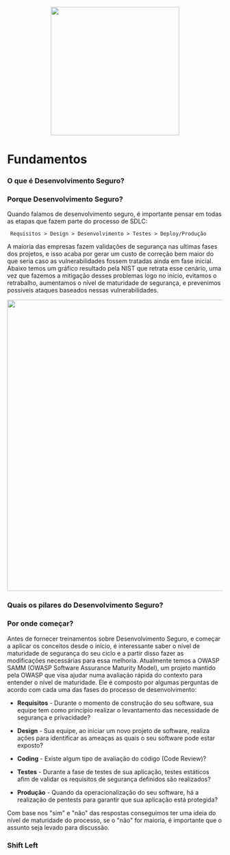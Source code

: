 <p align="center">

<img src="https://cdn0.iconfinder.com/data/icons/business-startup-10/50/8-512.png" width=300 height=300>

</p>

# Fundamentos

### O que é Desenvolvimento Seguro?


### Porque Desenvolvimento Seguro?
Quando falamos de desenvolvimento seguro, é importante pensar em todas as etapas que fazem parte do processo de SDLC:

```
 Requisitos > Design > Desenvolvimento > Testes > Deploy/Produção 
```

A maioria das empresas fazem validações de segurança nas ultimas fases dos projetos, e isso acaba por gerar um custo de correção bem maior do que seria caso as vulnerabilidades fossem tratadas ainda em fase inicial. 
Abaixo temos um gráfico resultado pela NIST que retrata esse cenário, uma vez que fazemos a mitigação desses problemas logo no início, evitamos o retrabalho, aumentamos o nível de maturidade de segurança, e prevenimos possiveis ataques baseados nessas vulnerabilidades. 

<p align="center">
<img src="https://assets.deepsource.io/032e723/images/blog/cost-of-fixing-bugs/chart.jpg" width=680>   
</p>




### Quais os pilares do Desenvolvimento Seguro?


### Por onde começar?

Antes de fornecer treinamentos sobre Desenvolvimento Seguro, e começar a aplicar os conceitos desde o início, é interessante saber o nível de maturidade de segurança do seu ciclo e a partir disso fazer as modificações necessárias para essa melhoria. 
Atualmente temos a OWASP SAMM (OWASP Software Assurance Maturity Model), um projeto mantido pela OWASP que visa ajudar numa avaliação rápida do contexto para entender o nível de maturidade. Ele é composto por algumas perguntas de acordo com cada uma das fases do processo de desenvolvimento:

- **Requisitos** - Durante o momento de construção do seu software, sua equipe tem como princípio realizar o levantamento das necessidade de segurança e privacidade?

- **Design** - Sua equipe, ao iniciar um novo projeto de software, realiza ações para identificar as ameaças as quais o seu software pode estar exposto?

- **Coding** - Existe algum tipo de avaliação do código (Code Review)?

- **Testes** - Durante a fase de testes de sua aplicação, testes estáticos afim de validar os requisitos de segurança definidos são realizados? 

- **Produção** - Quando da operacionalização do seu software, há a realização de pentests para garantir que sua aplicação está protegida?

Com base nos "sim" e "não" das respostas conseguimos ter uma ideia do nível de maturidade do processo, se o "não" for maioria, é importante que o assunto seja levado para discussão. 

### Shift Left 
